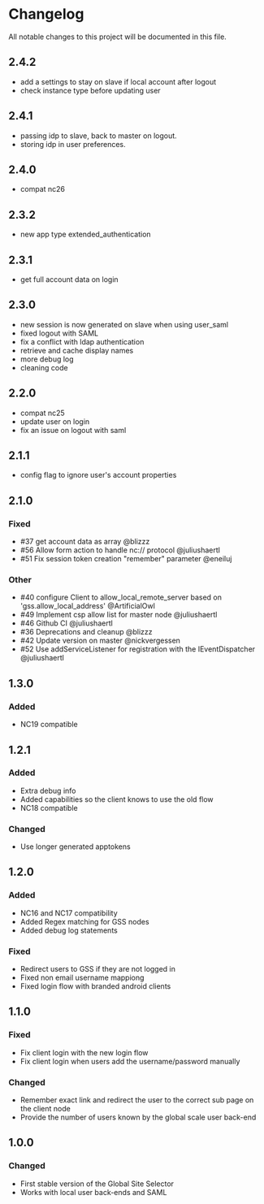 # Changelog
All notable changes to this project will be documented in this file.

## 2.4.2

- add a settings to stay on slave if local account after logout
- check instance type before updating user

## 2.4.1

- passing idp to slave, back to master on logout.
- storing idp in user preferences.

## 2.4.0

- compat nc26

## 2.3.2

- new app type extended_authentication

## 2.3.1

- get full account data on login

## 2.3.0

- new session is now generated on slave when using user_saml
- fixed logout with SAML
- fix a conflict with ldap authentication
- retrieve and cache display names
- more debug log
- cleaning code

## 2.2.0

- compat nc25
- update user on login
- fix an issue on logout with saml

## 2.1.1

- config flag to ignore user's account properties

## 2.1.0

### Fixed

- #37 get account data as array @blizzz
- #56 Allow form action to handle nc:// protocol @juliushaertl
- #51 Fix session token creation "remember" parameter @eneiluj

### Other

- #40 configure Client to allow_local_remote_server based on 'gss.allow_local_address' @ArtificialOwl
- #49 Implement csp allow list for master node @juliushaertl
- #46 Github CI @juliushaertl
- #36 Deprecations and cleanup @blizzz
- #42 Update version on master @nickvergessen
- #52 Use addServiceListener for registration with the IEventDispatcher @juliushaertl

## 1.3.0
### Added
- NC19 compatible

## 1.2.1

### Added
- Extra debug info
- Added capabilities so the client knows to use the old flow
- NC18 compatible

### Changed
- Use longer generated apptokens

## 1.2.0

### Added
- NC16 and NC17 compatibility
- Added Regex matching for GSS nodes
- Added debug log statements

### Fixed
- Redirect users to GSS if they are not logged in
- Fixed non email username mappiong
- Fixed login flow with branded android clients

## 1.1.0

### Fixed

- Fix client login with the new login flow
- Fix client login when users add the username/password manually

### Changed

- Remember exact link and redirect the user to the correct sub page on the client node
- Provide the number of users known by the global scale user back-end

## 1.0.0

### Changed

- First stable version of the Global Site Selector
- Works with local user back-ends and SAML

